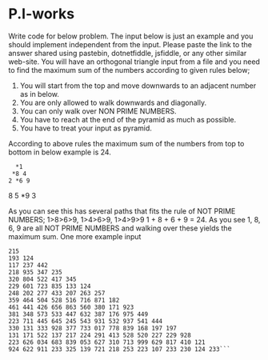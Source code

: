 # P.I-works
Write code for below problem. The input below is just an example and you should implement independent from the input. Please paste the link to the answer shared using pastebin, dotnetfiddle, jsfiddle, or any other similar web-site.
You will have an orthogonal triangle input from a file and you need to find the maximum sum of the numbers according to given rules below;

1. You will start from the top and move downwards to an adjacent number as in below.
2. You are only allowed to walk downwards and diagonally.
3. You can only walk over NON PRIME NUMBERS.
4. You have to reach at the end of the pyramid as much as possible.
5. You have to treat your input as pyramid.

According to above rules the maximum sum of the numbers from top to bottom in below example is 24.

      *1
     *8 4
    2 *6 9
   8 5 *9 3

As you can see this has several paths that fits the rule of NOT PRIME NUMBERS; 1>8>6>9, 1>4>6>9, 1>4>9>9
1 + 8 + 6 + 9 = 24.  As you see 1, 8, 6, 9 are all NOT PRIME NUMBERS and walking over these yields the maximum sum.
One more example input
```
215
193 124
117 237 442
218 935 347 235
320 804 522 417 345
229 601 723 835 133 124
248 202 277 433 207 263 257
359 464 504 528 516 716 871 182
461 441 426 656 863 560 380 171 923
381 348 573 533 447 632 387 176 975 449
223 711 445 645 245 543 931 532 937 541 444
330 131 333 928 377 733 017 778 839 168 197 197
131 171 522 137 217 224 291 413 528 520 227 229 928
223 626 034 683 839 053 627 310 713 999 629 817 410 121
924 622 911 233 325 139 721 218 253 223 107 233 230 124 233```
